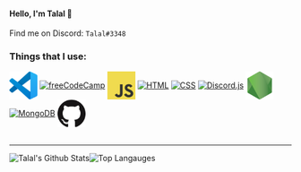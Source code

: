 #### Hello, I'm Talal 👋
Find me on Discord: `Talal#3348`
<br />

### Things that I use:

[<img align="center" alt="Visual Studio Code" width="50px" src="https://raw.githubusercontent.com/github/explore/80688e429a7d4ef2fca1e82350fe8e3517d3494d/topics/visual-studio-code/visual-studio-code.png" />][VSCode]
[<img align="center" alt="freeCodeCamp" width="50px" src="https://user-images.githubusercontent.com/43641182/138060910-329f7f7c-b431-445a-963f-dc86d5c80759.png" />][freeCodeCamp]
[<img align="center" alt="JavaScript" width="50px" src="https://raw.githubusercontent.com/github/explore/80688e429a7d4ef2fca1e82350fe8e3517d3494d/topics/javascript/javascript.png" />][Javascript]
[<img align="center" alt="HTML" width="50px" src="https://user-images.githubusercontent.com/43641182/138058644-786e8d75-9a43-416b-a2e8-66b3a70eafc1.png" />][HTML]
[<img align="center" alt="CSS" width="50px" src="https://user-images.githubusercontent.com/43641182/138059253-2dd11080-91b0-4033-b9c1-820a311bdf20.png" />][CSS]
[<img align="center" alt="Discord.js" width="50px" src="https://discordjs.guide/favicon.png" />][Discord.js]
[<img align="center" alt="Node.js" width="50px" src="https://raw.githubusercontent.com/github/explore/80688e429a7d4ef2fca1e82350fe8e3517d3494d/topics/nodejs/nodejs.png" />][Nodejs]
[<img align="center" alt="MongoDB" width="50px" src="https://user-images.githubusercontent.com/43641182/138058415-0d9137f8-c2fd-4e97-b4a4-c6422ab3dcdc.png" />][MongoDB]
[<img align="center" alt="GitHub" width="50px" src="https://raw.githubusercontent.com/github/explore/78df643247d429f6cc873026c0622819ad797942/topics/github/github.png" />][Github]
<br />
<br />

---

<img align="left" alt="Talal's Github Stats" src="https://github-readme-stats.vercel.app/api?username=Ta1al&show_icons=true&hide_border=true&theme=tokyonight&count_private=true?theme=radical" />
<img align="left" alt="Top Langauges" src="https://github-readme-stats.vercel.app/api/top-langs/?username=Ta1al&theme=tokyonight" />

[VSCode]: https://code.visualstudio.com/
[freeCodeCamp]: https://freecodecamp.org
[Javascript]: https://developer.mozilla.org/en-US/docs/Web/JavaScript
[HTML]: https://en.wikipedia.org/wiki/HTML
[CSS]: https://en.wikipedia.org/wiki/CSS
[Discord.js]: https://discord.js.org/
[Discord-Akairo]: https://discord-akairo.github.io/#/
[Nodejs]: https://nodejs.org/en/
[MongoDB]: https://www.mongodb.com/
[Git]: https://git-scm.com/
[Github]: https://github.com/
